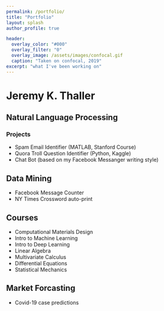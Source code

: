 ```yaml
---
permalink: /portfolio/
title: "Portfolio"
layout: splash 
author_profile: true

header:
  overlay_color: "#000"
  overlay_filter: "0"
  overlay_image: /assets/images/confocal.gif
  caption: "Taken on confocal, 2019"
excerpt: "what I've been working on"
---
```


# Jeremy K. Thaller

## Natural Language Processing
### Projects
  - Spam Email Identifier (MATLAB, Stanford Course) 
  - Quora Troll Question Identifier (Python, Kaggle)
  - Chat Bot (based on my Facebook Messanger writing style)
  
## Data Mining
  - Facebook Message Counter
  - NY Times Crossword auto-print
  
## Courses
  - Computational Materials Design
  - Intro to Machine Learning
  - Intro to Deep Learning
  - Linear Algebra
  - Multivariate Calculus
  - Differential Equations
  - Statistical Mechanics
  
## Market Forcasting
  - Covid-19 case predictions

